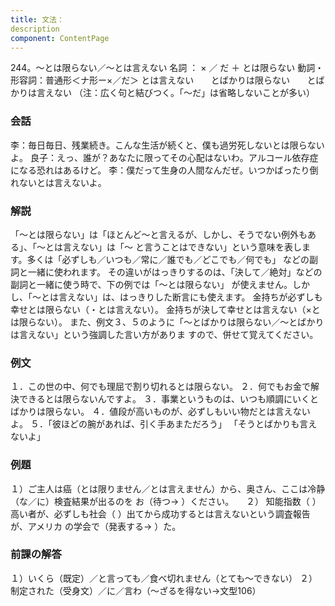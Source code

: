 ```yaml
---
title: 文法：
description
component: ContentPage
---
```



244。～とは限らない／～とは言えない
名詞 ： × ／ だ ＋ とは限らない
動詞・形容詞：普通形＜ナ形ー×／だ＞ とは言えない
      とばかりは限らない
      とばかりは言えない
（注：広く句と結びつく。「～だ」は省略しないことが多い）
### 会話
李：毎日毎日、残業続き。こんな生活が続くと、僕も過労死しないとは限らないよ。
良子：えっ、誰が？あなたに限ってその心配はないわ。アルコール依存症になる恐れはあるけど。
李：僕だって生身の人間なんだぜ。いつかばったり倒れないとは言えないよ。
### 解説
「～とは限らない」は「ほとんど～と言えるが、しかし、そうでない例外もある」、「～とは言えない」は「～ と言うことはできない」という意味を表します。多くは「必ずしも／いつも／常に／誰でも／どこでも／何でも」 などの副詞と一緒に使われます。
その違いがはっきりするのは、「決して／絶対」などの副詞と一緒に使う時で、下の例では「～とは限らない」 が使えません。しかし、「～とは言えない」は、はっきりした断言にも使えます。
金持ちが必ずしも幸せとは限らない（・とは言えない）。
金持ちが決して幸せとは言えない（×とは限らない）。
また、例文３、５のように「～とばかりは限らない／～とばかりは言えない」という強調した言い方がありま すので、併せて覚えてください。
### 例文
１．この世の中、何でも理屈で割り切れるとは限らない。
２．何でもお金で解決できるとは限らないんですよ。
３．事業というものは、いつも順調にいくとばかりは限らない。
４．値段が高いものが、必ずしもいい物だとは言えないよ。
５．「彼ほどの腕があれば、引く手あまただろう」 「そうとばかりも言えないよ」
### 例題
１）ご主人は癌（とは限りません／とは言えません）から、奥さん、ここは冷静（な／に）検査結果が出るのを
お（待つ→ ）ください。    
２） 知能指数（ ）高い者が、必ずしも社会（ ）出てから成功するとは言えないという調査報告が、アメリカ
の学会で（発表する→ ）た。  
### 前課の解答
１）いくら（既定）／と言っても／食べ切れません（とても～できない）
２）制定された（受身文）／に／言わ（～ざるを得ない→文型106）
